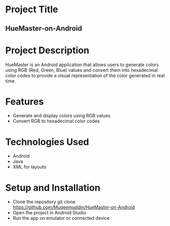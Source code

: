 
# Project Title
## HueMaster-on-Android

# Project Description
HueMaster is an Android application that allows users to generate colors using RGB (Red, Green, Blue) values and convert them into hexadecimal color codes to provide a visual representation of the color generated in real time.

# Features
- Generate and display colors using RGB values
- Convert RGB to hexadecimal color codes

# Technologies Used
- Android
- Java
- XML for layouts

# Setup and Installation
- Clone the repository
    git clone https://github.com/Muqeemuddin/HueMaster-on-Android
- Open the project in Android Studio
- Run the app on emulator or connected device





